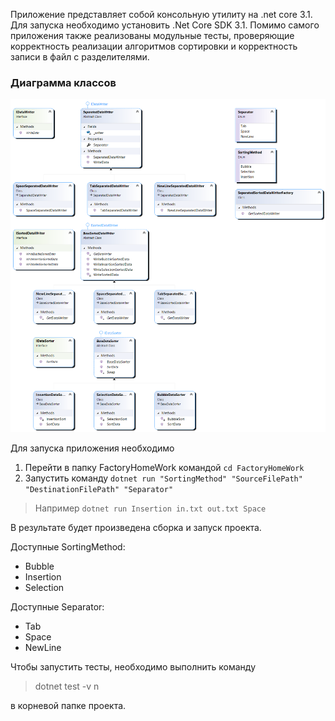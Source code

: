 Приложение представляет собой консольную утилиту на .net core 3.1. Для запуска необходимо установить .Net Core SDK 3.1. Помимо самого приложения также реализованы модульные тесты, проверяющие корректность реализации алгоритмов сортировки и корректность записи в файл с разделителями.

### Диаграмма классов
![Диаграмма классов](/FactoryHomeWork/ClassDiagram1.png?raw=true)

Для запуска приложения необходимо
1. Перейти в папку FactoryHomeWork командой `cd FactoryHomeWork`
2. Запустить команду `dotnet run "SortingMethod" "SourceFilePath" "DestinationFilePath" "Separator"`
> Например `dotnet run Insertion in.txt out.txt Space` 

В результате будет произведена сборка и запуск проекта.

Доступные SortingMethod:
* Bubble
* Insertion
* Selection

Доступные Separator:
* Tab
* Space
* NewLine

Чтобы запустить тесты, необходимо выполнить команду
> dotnet test -v n

в корневой папке проекта.